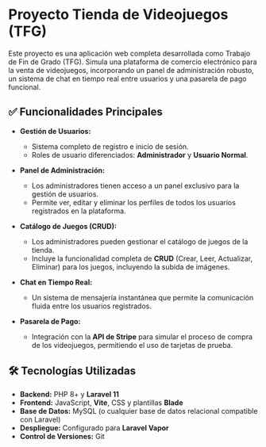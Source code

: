 # Proyecto Tienda de Videojuegos (TFG)

Este proyecto es una aplicación web completa desarrollada como Trabajo de Fin de Grado (TFG). Simula una plataforma de comercio electrónico para la venta de videojuegos, incorporando un panel de administración robusto, un sistema de chat en tiempo real entre usuarios y una pasarela de pago funcional.

## ✅ Funcionalidades Principales

* **Gestión de Usuarios:**
    * Sistema completo de registro e inicio de sesión.
    * Roles de usuario diferenciados: **Administrador** y **Usuario Normal**.

* **Panel de Administración:**
    * Los administradores tienen acceso a un panel exclusivo para la gestión de usuarios.
    * Permite ver, editar y eliminar los perfiles de todos los usuarios registrados en la plataforma.

* **Catálogo de Juegos (CRUD):**
    * Los administradores pueden gestionar el catálogo de juegos de la tienda.
    * Incluye la funcionalidad completa de **CRUD** (Crear, Leer, Actualizar, Eliminar) para los juegos, incluyendo la subida de imágenes.

* **Chat en Tiempo Real:**
    * Un sistema de mensajería instantánea que permite la comunicación fluida entre los usuarios registrados.

* **Pasarela de Pago:**
    * Integración con la **API de Stripe** para simular el proceso de compra de los videojuegos, permitiendo el uso de tarjetas de prueba.

## 🛠️ Tecnologías Utilizadas

* **Backend:** PHP 8+ y **Laravel 11**
* **Frontend:** JavaScript, **Vite**, CSS y plantillas **Blade**
* **Base de Datos:** MySQL (o cualquier base de datos relacional compatible con Laravel)
* **Despliegue:** Configurado para **Laravel Vapor**
* **Control de Versiones:** Git

